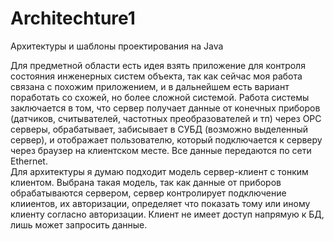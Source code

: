# Architechture1
Архитектуры и шаблоны проектирования на Java

Для предметной области есть идея взять приложение для контроля состояния инженерных систем объекта, так как сейчас моя работа связана с похожим приложением, и в дальнейшем есть вариант поработать со схожей, но более сложной системой.
Работа системы заключается в том, что сервер получает данные от конечных приборов (датчиков, считывателей, частотных преобразователей и тп) через OPC серверы, обрабатывает, забисывает в СУБД (возможно выделенный сервер), и отображает пользователю, который подключается к серверу через браузер на клиентском месте. Все данные передаются по сети Ethernet.<br>Для архитектуры я думаю подходит модель сервер-клиент с тонким клиентом. Выбрана такая модель, так как данные от приборов обрабатываются сервером, сервер контролирует подключение клииентов, их авторизации, определяет что показать тому или иному клиенту согласно авторизации. Клиент не имеет доступ напрямую к БД, лишь может запросить данные.
